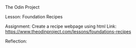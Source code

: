 The Odin Project

Lesson: Foundation Recipes

Assignment: Create a recipe webpage using html
Link: https://www.theodinproject.com/lessons/foundations-recipes

Reflection:
